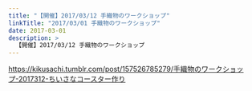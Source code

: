 ```yaml
---
title: "【開催】2017/03/12 手織物のワークショップ"
linkTitle: "2017/03/01 手織物のワークショップ"
date: 2017-03-01
description: >
  【開催】2017/03/12 手織物のワークショップ
---
```


<div class="row tumblr-ma">
  <div class="col-xs-12">
    <div class="tumblr-post" data-href="https://embed.tumblr.com/embed/post/Tvvgd4B1B-KWWt6MSQ3gCw/157526785279" data-did="187c436779c553efb5bf37a1099e03b61562dc7f" data-language="ja_JP">
      <a href="https://kikusachi.tumblr.com/post/157526785279/手織物のワークショップ-2017312-ちいさなコースター作り">https://kikusachi.tumblr.com/post/157526785279/手織物のワークショップ-2017312-ちいさなコースター作り</a>
    </div>
  </div>
</div>
<script async src="https://assets.tumblr.com/post.js"></script>
